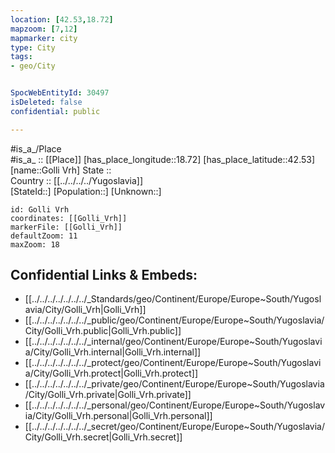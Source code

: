 ```yaml
---
location: [42.53,18.72] 
mapzoom: [7,12] 
mapmarker: city 
type: City
tags:
- geo/City


SpocWebEntityId: 30497
isDeleted: false
confidential: public

---
```

#is_a_/Place  
#is_a_ :: [[Place]] 
[has_place_longitude::18.72] 
[has_place_latitude::42.53] 
[name::Golli Vrh] 
State ::  
Country :: [[../../../../Yugoslavia]]  
[StateId::] 
[Population::] 
[Unknown::] 


```leaflet
id: Golli Vrh
coordinates: [[Golli_Vrh]] 
markerFile: [[Golli_Vrh]] 
defaultZoom: 11 
maxZoom: 18
```


## Confidential Links & Embeds: 
- [[../../../../../../../_Standards/geo/Continent/Europe/Europe~South/Yugoslavia/City/Golli_Vrh|Golli_Vrh]] 
- [[../../../../../../../_public/geo/Continent/Europe/Europe~South/Yugoslavia/City/Golli_Vrh.public|Golli_Vrh.public]] 
- [[../../../../../../../_internal/geo/Continent/Europe/Europe~South/Yugoslavia/City/Golli_Vrh.internal|Golli_Vrh.internal]] 
- [[../../../../../../../_protect/geo/Continent/Europe/Europe~South/Yugoslavia/City/Golli_Vrh.protect|Golli_Vrh.protect]] 
- [[../../../../../../../_private/geo/Continent/Europe/Europe~South/Yugoslavia/City/Golli_Vrh.private|Golli_Vrh.private]] 
- [[../../../../../../../_personal/geo/Continent/Europe/Europe~South/Yugoslavia/City/Golli_Vrh.personal|Golli_Vrh.personal]] 
- [[../../../../../../../_secret/geo/Continent/Europe/Europe~South/Yugoslavia/City/Golli_Vrh.secret|Golli_Vrh.secret]] 
